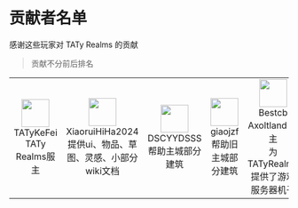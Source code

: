 # 贡献者名单

感谢这些玩家对 TATy Realms 的贡献

> 贡献不分前后排名

<table>
  <tr>
    <!--TATyKeFei-->
    <td align="center">
      <a href="https://bbs.tatysmp.love/index.php?members/tatykefei.1/">
         <img src="https://bbs.tatysmp.love/data/avatars/s/0/1.jpg" width="50;" alt=""/><br>
        <a>
            TATyKeFei<br>
            TATy Realms服主
        </a>
      </a>
    </td>
    <!--Xiaorui-->
    <td align="center">
      <a href="https://bbs.tatysmp.love/index.php?members/xiaoruiedge.8/">
         <img src="https://bbs.tatysmp.love/data/avatars/s/0/8.jpg" width="50;" alt=""/><br>
        <a>
            XiaoruiHiHa2024<br>
            提供ui、物品、草图、灵感、小部分wiki文档
        </a>
      </a>
    </td>
    <!--DSCYYDSSS-->
    <td align="center">
      <a href="#">
         <img src="#" width="50;" alt=""/><br>
        <a>
            DSCYYDSSS<br>
            帮助主城部分建筑
        </a>
      </a>
    </td>
    <!--Giaojzf-->
    <td align="center">
      <a href="https://b23.tv/4vSaY2S">
        <img src="https://i2.hdslb.com/bfs/face/ead159f5c689388fedee691b14ea6bc05b73493e.jpg" width="50;" alt=""/><br>
        <a>
            giaojzf<br>
            帮助旧主城部分建筑
        </a>
      </a>
    </td>
    <!--Bestcb-->
    <td align="center">
      <a href="https://space.bilibili.com/302096863?spm_id_from=333.337.search-card.all.click">
        <img src="https://bbs.mcax.cn/data/avatars/l/0/1.jpg" width="50;" alt=""/><br>
        <a>
            Bestcb<br>
            Axoltland 服主<br>
             为 TATyRealms 提供了游戏服务器机子
        </a>
      </a>
    </td>
<table>
